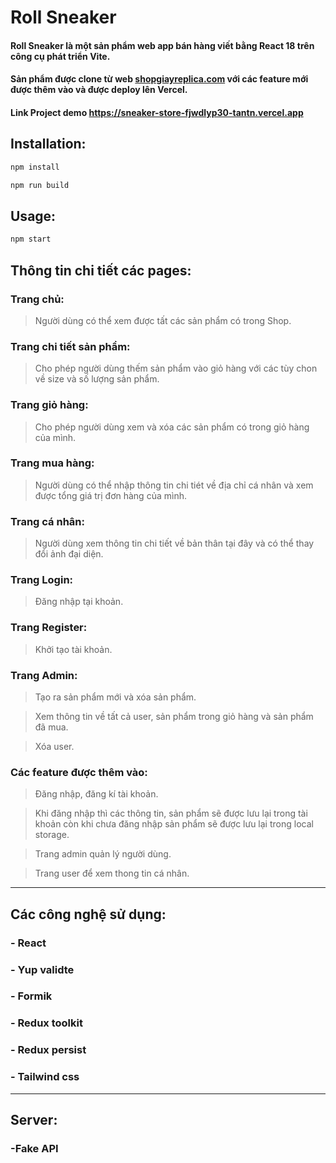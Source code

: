 
# Roll Sneaker

#### Roll Sneaker là một sản phẩm web app bán hàng viết bằng React 18 trên công cụ phát triển Vite.
#### Sản phẩm được clone từ web [shopgiayreplica.com](https://shopgiayreplica.com/?fbclid=IwAR0uRUx_yjvYzJJROHqx4yOuqcOBwQdJ2BuNbvPa72qEnnvzBzJ1IJBWjN8) với các feature mới được thêm vào và được deploy lên Vercel.

#### Link Project demo  <https://sneaker-store-fjwdlyp30-tantn.vercel.app>

## Installation:
```sh
npm install
```
```sh
npm run build
```

## Usage:
```sh
npm start
```
## Thông tin chi tiết các pages:
### Trang chủ: 
> Người dùng có thể xem được tất các sản phẩm có trong Shop.

### Trang chi tiết sản phẩm:
> Cho phép người dùng thếm sản phẩm vào giỏ hàng với các tùy chon về size và số lượng sản phẩm.
### Trang giỏ hàng:
> Cho phép người dùng xem và xóa các sản phẩm có trong giỏ hàng của mình.
### Trang mua hàng:
> Người dùng có thể nhập thông tin chi tiét về địa chỉ cá nhân và xem được tổng giá trị đơn hàng của mình.
### Trang cá nhân:
> Người dùng xem thông tin chi tiết về bản thân tại đây và có thể thay đổi ảnh đại diện.
### Trang Login:
> Đăng nhập tại khoản.
### Trang Register:
> Khởi tạo tài khoản. 
### Trang Admin:
> Tạo ra sản phẩm mới và xóa sản phẩm.

> Xem thông tin về tất cả user, sản phẩm trong giỏ hàng và sản phẩm đã mua.

> Xóa user.
### Các feature được thêm vào:
> Đăng nhập, đăng kí tài khoản.

> Khi đăng nhập thì các thông tin, sản phẩm sẽ được lưu lại trong tài khoản còn khi chưa đăng nhập sản phẩm sẽ được lưu lại trong local storage.

> Trang admin quản lý người dùng.

> Trang user để xem thong tin cá nhân.
---
## Các công nghệ sử dụng:
### - React
### - Yup validte
### - Formik
### - Redux toolkit
### - Redux persist
### - Tailwind css
---
## Server:
### -Fake API


